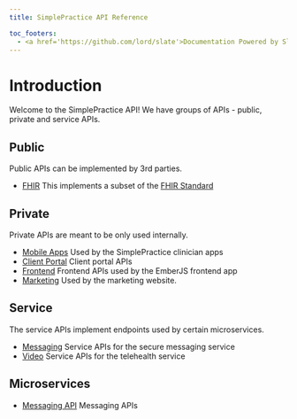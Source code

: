 ```yaml
---
title: SimplePractice API Reference

toc_footers:
  - <a href='https://github.com/lord/slate'>Documentation Powered by Slate</a>
---
```


# Introduction

Welcome to the SimplePractice API! We have groups of APIs - public, private and service APIs.

## Public

Public APIs can be implemented by 3rd parties.

- [FHIR](fhir/index.html)
   This implements a subset of the [FHIR Standard](https://www.hl7.org/fhir/overview.html)

## Private

Private APIs are meant to be only used internally.

- [Mobile Apps](api/index.html)
   Used by the SimplePractice clinician apps
- [Client Portal](client_portal_api/index.html)
   Client portal APIs
- [Frontend](frontend/index.html)
  Frontend APIs used by the EmberJS frontend app
- [Marketing](marketing/index.html)
  Used by the marketing website.

## Service

The service APIs implement endpoints used by certain microservices.

- [Messaging](messaging/index.html)
  Service APIs for the secure messaging service
- [Video](video/index.html)
  Service APIs for the telehealth service

## Microservices
- [Messaging API](messaging-api/index.html)
  Messaging APIs
